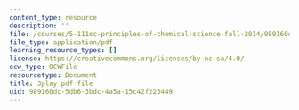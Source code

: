 ```yaml
---
content_type: resource
description: ''
file: /courses/5-111sc-principles-of-chemical-science-fall-2014/989160dc5db63bdc4a5a15c42f223449_B7iFcW8USjQ.pdf
file_type: application/pdf
learning_resource_types: []
license: https://creativecommons.org/licenses/by-nc-sa/4.0/
ocw_type: OCWFile
resourcetype: Document
title: 3play pdf file
uid: 989160dc-5db6-3bdc-4a5a-15c42f223449
---
```

